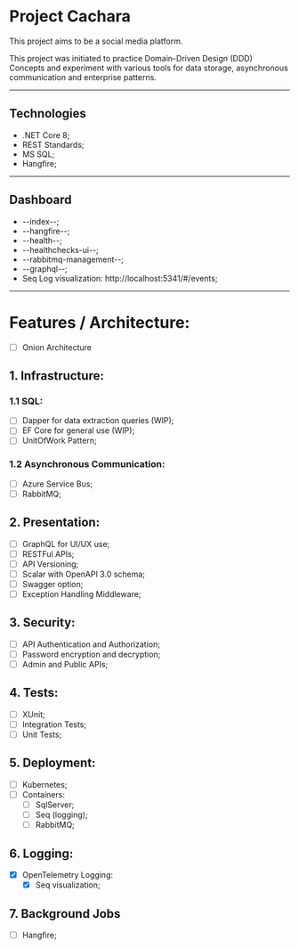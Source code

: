 # Project Cachara

This project aims to be a social media platform.

This project was initiated to practice Domain-Driven Design (DDD) Concepts and experiment with various 
tools for data storage, asynchronous communication and enterprise patterns. 

---
## Technologies
* .NET Core 8;
* REST Standards;
* MS SQL;
* Hangfire;

---

## Dashboard
* --index--;
* --hangfire--;
* --health--;
* --healthchecks-ui--;
* --rabbitmq-management--;
* --graphql--;
* Seq Log visualization: http://localhost:5341/#/events;

---

# Features / Architecture:
- [ ] Onion Architecture

## 1. Infrastructure:

### 1.1 SQL:
- [ ] Dapper for data extraction queries (WIP);
- [ ] EF Core for general use (WIP);
- [ ] UnitOfWork Pattern;

### 1.2 Asynchronous Communication:
- [ ] Azure Service Bus;
- [ ] RabbitMQ;

## 2. Presentation:
- [ ] GraphQL for UI/UX use;
- [ ] RESTFul APIs;
- [ ] API Versioning;
- [ ] Scalar with OpenAPI 3.0 schema;
- [ ] Swagger option;
- [ ] Exception Handling Middleware;

## 3. Security:
- [ ] API Authentication and Authorization;
- [ ] Password encryption and decryption;
- [ ] Admin and Public APIs;

## 4. Tests:
- [ ] XUnit;
- [ ] Integration Tests;
- [ ] Unit Tests;

## 5. Deployment:
- [ ] Kubernetes;
- [ ] Containers:
  - [ ] SqlServer;
  - [ ] Seq (logging);
  - [ ] RabbitMQ;

## 6. Logging:
- [X] OpenTelemetry Logging:
  - [X] Seq visualization;

## 7. Background Jobs
- [ ] Hangfire;
